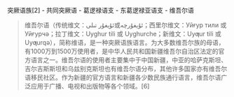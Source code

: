 突厥语族[2] - 共同突厥语 - 葛逻禄语支 - 东葛逻禄亚语支 - 维吾尔语

> 维吾尔语（传统维文：ئۇيغۇر تىلى或ئۇيغۇرچە；西里尔维文：Уйғур тили 或 Уйғурчә；拉丁维文：Uyghur tili 或 Uyghurche；新维文：Uyƣur tili 或 Uyƣurqə），简称维语，是一种突厥语族语言。为大多数维吾尔族的母语，有1000万到1500万使用者，是中华人民共和国新疆维吾尔自治区法定的官方语言之一。维吾尔语的使用者主要集中于中国新疆，中亚的哈萨克斯坦、吉尔吉斯斯坦和乌兹别克斯坦也有维吾尔语分布，其他许多国家亦有维吾尔语移民社区。作为新疆的官方语言和新疆各少数民族通行语言，维吾尔语广泛应用于广播、电视和出版物等各个领域。[6]